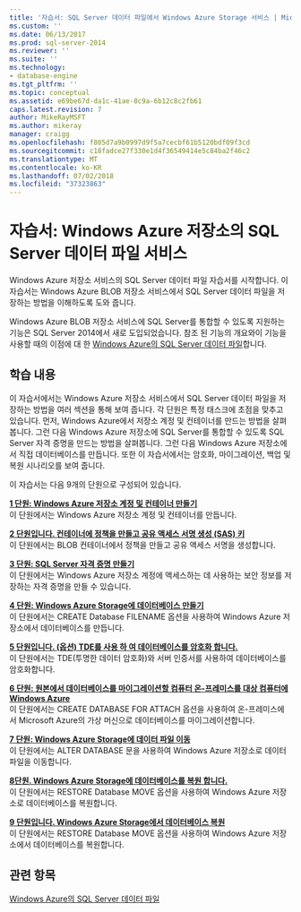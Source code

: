 ```yaml
---
title: '자습서: SQL Server 데이터 파일에서 Windows Azure Storage 서비스 | Microsoft Docs'
ms.custom: ''
ms.date: 06/13/2017
ms.prod: sql-server-2014
ms.reviewer: ''
ms.suite: ''
ms.technology:
- database-engine
ms.tgt_pltfrm: ''
ms.topic: conceptual
ms.assetid: e69be67d-da1c-41ae-8c9a-6b12c8c2fb61
caps.latest.revision: 7
author: MikeRayMSFT
ms.author: mikeray
manager: craigg
ms.openlocfilehash: f805d7a9b0997d9f5a7cecbf61b5120bdf09f3cd
ms.sourcegitcommit: c18fadce27f330e1d4f36549414e5c84ba2f46c2
ms.translationtype: MT
ms.contentlocale: ko-KR
ms.lasthandoff: 07/02/2018
ms.locfileid: "37323863"
---
```

# <a name="tutorial-sql-server-data-files-in-windows-azure-storage-service"></a>자습서: Windows Azure 저장소의 SQL Server 데이터 파일 서비스
  Windows Azure 저장소 서비스의 SQL Server 데이터 파일 자습서를 시작합니다. 이 자습서는 Windows Azure BLOB 저장소 서비스에서 SQL Server 데이터 파일을 저장하는 방법을 이해하도록 도와 줍니다.  
  
 Windows Azure BLOB 저장소 서비스에 SQL Server를 통합할 수 있도록 지원하는 기능은 SQL Server 2014에서 새로 도입되었습니다. 참조 된 기능의 개요와이 기능을 사용할 때의 이점에 대 한 [Windows Azure의 SQL Server 데이터 파일](databases/sql-server-data-files-in-microsoft-azure.md)합니다.  
  
## <a name="what-you-will-learn"></a>학습 내용  
 이 자습서에서는 Windows Azure 저장소 서비스에서 SQL Server 데이터 파일을 저장하는 방법을 여러 섹션을 통해 보여 줍니다. 각 단원은 특정 태스크에 초점을 맞추고 있습니다. 먼저, Windows Azure에서 저장소 계정 및 컨테이너를 만드는 방법을 살펴봅니다. 그런 다음 Windows Azure 저장소에 SQL Server를 통합할 수 있도록 SQL Server 자격 증명을 만드는 방법을 살펴봅니다. 그런 다음 Windows Azure 저장소에서 직접 데이터베이스를 만듭니다. 또한 이 자습서에서는 암호화, 마이그레이션, 백업 및 복원 시나리오를 보여 줍니다.  
  
 이 자습서는 다음 9개의 단원으로 구성되어 있습니다.  
  
 **[1 단원: Windows Azure 저장소 계정 및 컨테이너 만들기](../tutorials/lesson-1-create-windows-azure-storage-account-and-container.md)**  
 이 단원에서는 Windows Azure 저장소 계정 및 컨테이너를 만듭니다.  
  
 **[2 단원입니다. 컨테이너에 정책을 만들고 공유 액세스 서명 생성 &#40;SAS&#41; 키](lesson-1-create-stored-access-policy-and-shared-access-signature.md)**  
 이 단원에서는 BLOB 컨테이너에서 정책을 만들고 공유 액세스 서명을 생성합니다.  
  
 **[3 단원: SQL Server 자격 증명 만들기](lesson-2-create-a-sql-server-credential-using-a-shared-access-signature.md)**  
 이 단원에서는 Windows Azure 저장소 계정에 액세스하는 데 사용하는 보안 정보를 저장하는 자격 증명을 만들 수 있습니다.  
  
 **[4 단원: Windows Azure Storage에 데이터베이스 만들기](../relational-databases/lesson-3-database-backup-to-url.md)**  
 이 단원에서는 CREATE Database FILENAME 옵션을 사용하여 Windows Azure 저장소에서 데이터베이스를 만듭니다.  
  
 **[5 단원입니다. &#40;옵션&#41; TDE를 사용 하 여 데이터베이스를 암호화 합니다.](../relational-databases/lesson-4-restore-database-to-virtual-machine-from-url.md)**  
 이 단원에서는 TDE(투명한 데이터 암호화)와 서버 인증서를 사용하여 데이터베이스를 암호화합니다.  
  
 **[6 단원: 원본에서 데이터베이스를 마이그레이션할 컴퓨터 온-프레미스를 대상 컴퓨터에 Windows Azure](lesson-5-backup-database-using-file-snapshot-backup.md)**  
 이 단원에서는 CREATE DATABASE FOR ATTACH 옵션을 사용하여 온-프레미스에서 Microsoft Azure의 가상 머신으로 데이터베이스를 마이그레이션합니다.  
  
 **[7 단원: Windows Azure Storage에 데이터 파일 이동](../relational-databases/lesson-6-generate-activity-and-backup-log-using-file-snapshot-backup.md)**  
 이 단원에서는 ALTER DATABASE 문을 사용하여 Windows Azure 저장소로 데이터 파일을 이동합니다.  
  
 **[8단원. Windows Azure Storage에 데이터베이스를 복원 합니다.](../relational-databases/lesson-7-restore-a-database-to-a-point-in-time.md)**  
 이 단원에서는 RESTORE Database MOVE 옵션을 사용하여 Windows Azure 저장소로 데이터베이스를 복원합니다.  
  
 **[9 단원입니다. Windows Azure Storage에서 데이터베이스 복원](lesson-8-restore-as-new-database-from-log-backup.md)**  
 이 단원에서는 RESTORE Database MOVE 옵션을 사용하여 Windows Azure 저장소에서 데이터베이스를 복원합니다.  
  
## <a name="see-also"></a>관련 항목  
 [Windows Azure의 SQL Server 데이터 파일](databases/sql-server-data-files-in-microsoft-azure.md)  
  
  
